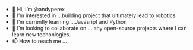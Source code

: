 - 👋 Hi, I’m @andyperex
- 👀 I’m interested in ...building project that ultimately lead to robotics
- 🌱 I’m currently learning ...Javasript and Python
- 💞️ I’m looking to collaborate on ... any open-source projects where I can learn new techonlogies. 
- 📫 How to reach me ...

<!---
andyperex/andyperex is a ✨ special ✨ repository because its `README.md` (this file) appears on your GitHub profile.
You can click the Preview link to take a look at your changes.
--->
